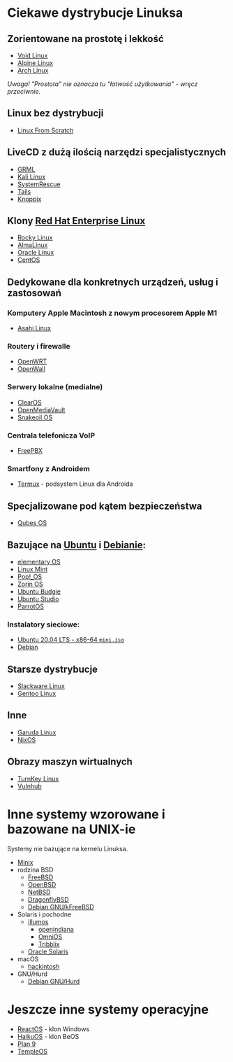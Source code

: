 # Ciekawe dystrybucje Linuksa

## Zorientowane na prostotę i lekkość

* [Void Linux](https://voidlinux.org/)
* [Alpine Linux](https://alpinelinux.org/)
* [Arch Linux](https://archlinux.org/)

*Uwaga! "Prostota" nie oznacza tu "łatwość użytkowania" - wręcz przeciwnie.*

## Linux bez dystrybucji

* [Linux From Scratch](https://www.linuxfromscratch.org/)

## LiveCD z dużą ilością narzędzi specjalistycznych

* [GRML](https://grml.org/)
* [Kali Linux](https://www.kali.org/)
* [SystemRescue](https://www.system-rescue.org/)
* [Tails](https://tails.boum.org/)
* [Knoppix](https://www.knopper.net/knoppix/)

## Klony [Red Hat Enterprise Linux](https://www.redhat.com/en/technologies/linux-platforms/enterprise-linux)

* [Rocky Linux](https://rockylinux.org/)
* [AlmaLinux](https://almalinux.org/)
* [Oracle Linux](https://www.oracle.com/linux/)
* [CentOS](https://www.centos.org/)

## Dedykowane dla konkretnych urządzeń, usług i zastosowań

### Komputery Apple Macintosh z nowym procesorem Apple M1

* [Asahi Linux](https://asahilinux.org/)

### Routery i firewalle

* [OpenWRT](https://openwrt.org/)
* [OpenWall](https://www.openwall.com/)

### Serwery lokalne (medialne)

* [ClearOS](https://www.clearos.com/)
* [OpenMediaVault](https://www.openmediavault.org/)
* [Snakeoil OS](https://www.snakeoil-os.net/)

### Centrala telefonicza VoIP

* [FreePBX](https://www.freepbx.org/)

### Smartfony z Androidem

* [Termux](https://termux.dev/) - podsystem Linux dla Androida

## Specjalizowane pod kątem bezpieczeństwa

* [Qubes OS](https://www.qubes-os.org/)

## Bazujące na [Ubuntu](https://ubuntu.com/) i [Debianie](https://www.debian.org/):

* [elementary OS](https://elementary.io/)
* [Linux Mint](https://linuxmint.com/)
* [Pop!\_OS](https://pop.system76.com/)
* [Zorin OS](https://zorin.com/os/)
* [Ubuntu Budgie](https://ubuntubudgie.org/)
* [Ubuntu Studio](https://ubuntustudio.org/)
* [ParrotOS](https://www.parrotsec.org/)

### Instalatory sieciowe:

- [Ubuntu 20.04 LTS - x86-64 `mini.iso`](http://archive.ubuntu.com/ubuntu/dists/focal/main/installer-amd64/current/legacy-images/netboot/)
- [Debian](https://www.debian.org/distrib/netinst)

## Starsze dystrybucje

* [Slackware Linux](http://www.slackware.com/)
* [Gentoo Linux](https://www.gentoo.org/)

## Inne

* [Garuda Linux](https://garudalinux.org/)
* [NixOS](https://nixos.org)

## Obrazy maszyn wirtualnych

* [TurnKey Linux](https://www.turnkeylinux.org/)
* [Vulnhub](https://www.vulnhub.com/)

# Inne systemy wzorowane i bazowane na UNIX-ie

Systemy nie bazujące na kernelu Linuksa.

* [Minix](https://www.minix3.org/)
* rodzina BSD
    * [FreeBSD](https://www.freebsd.org/)
    * [OpenBSD](https://www.openbsd.org/)
    * [NetBSD](https://www.netbsd.org/)
    * [DragonflyBSD](https://www.dragonflybsd.org/)
    * [Debian GNU/kFreeBSD](https://www.debian.org/ports/kfreebsd-gnu/)
* Solaris i pochodne
    * [illumos](https://illumos.org/)
        * [openindiana](https://www.openindiana.org/)
        * [OmniOS](https://omnios.org/)
        * [Tribblix](http://www.tribblix.org/)
    * [Oracle Solaris](https://www.oracle.com/solaris/)
* macOS
    * [hackintosh](https://hackintosh.com/)
* GNU/Hurd
    * [Debian GNU/Hurd](https://www.debian.org/ports/hurd/)

# Jeszcze inne systemy operacyjne

* [ReactOS](https://reactos.org/) - klon Windows
* [HaikuOS](https://www.haiku-os.org/) - klon BeOS
* [Plan 9](https://p9f.org/)
* [TempleOS](https://templeos.org/)
